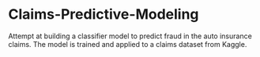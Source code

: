 # Claims-Predictive-Modeling

Attempt at building a classifier model to predict fraud in the auto insurance claims. The model is trained and applied to a claims dataset from Kaggle.
